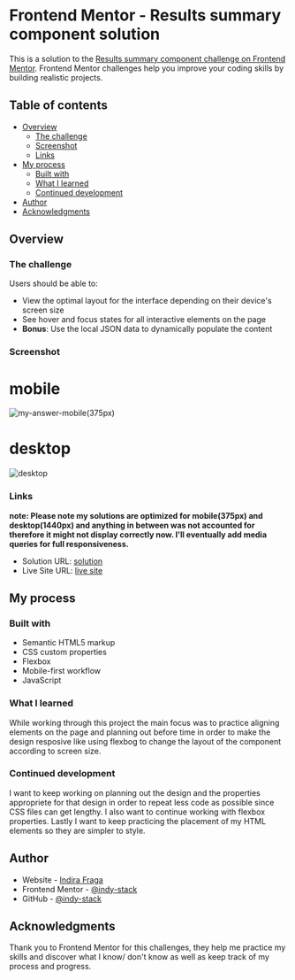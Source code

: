 # Frontend Mentor - Results summary component solution

This is a solution to the [Results summary component challenge on Frontend Mentor](https://www.frontendmentor.io/challenges/results-summary-component-CE_K6s0maV). Frontend Mentor challenges help you improve your coding skills by building realistic projects. 

## Table of contents

- [Overview](#overview)
  - [The challenge](#the-challenge)
  - [Screenshot](#screenshot)
  - [Links](#links)
- [My process](#my-process)
  - [Built with](#built-with)
  - [What I learned](#what-i-learned)
  - [Continued development](#continued-development)
- [Author](#author)
- [Acknowledgments](#acknowledgments)


## Overview

### The challenge

Users should be able to:

- View the optimal layout for the interface depending on their device's screen size
- See hover and focus states for all interactive elements on the page
- **Bonus**: Use the local JSON data to dynamically populate the content

### Screenshot
# mobile
![my-answer-mobile(375px)](https://github.com/indy-stack/summaryComponent/assets/74520336/c0a12f51-0a46-4f59-8deb-9c8621ce4f32)
# desktop
![desktop](https://github.com/indy-stack/summaryComponent/assets/74520336/6adec657-21a6-40c2-9e87-a64d544e28cb)


### Links
**note: Please note my solutions are optimized for mobile(375px) and desktop(1440px) and anything in between was not accounted for therefore it
might not display correctly now. I'll eventually add media queries for full responsiveness.**
- Solution URL: [solution](https://www.frontendmentor.io/solutions/summary-component-zq2j7uTLlW)
- Live Site URL: [live site](https://indy-stack.github.io/summaryComponent/)

## My process

### Built with

- Semantic HTML5 markup
- CSS custom properties
- Flexbox
- Mobile-first workflow
- JavaScript

### What I learned

While working through this project the main focus was to practice aligning elements on the page and planning out before time in order to make the design resposive like using flexbog to change the layout of the component according to screen size.


### Continued development

I want to keep working on planning out the design and the properties appropriete for that design in order to repeat less code as possible since CSS files can get lengthy. I also want to continue working with flexbox properties. Lastly I want to keep practicing the placement of my HTML elements so they are simpler to style.


## Author

- Website - [Indira Fraga](https://indy-stack.github.io/Personal-Portfolio/)
- Frontend Mentor - [@indy-stack](https://www.frontendmentor.io/profile/indy-stack)
- GitHub - [@indy-stack](https://github.com/indy-stack)


## Acknowledgments

Thank you to Frontend Mentor for this challenges, they help me practice my skills and discover what I know/ don't know as well as keep track of my process and progress.

